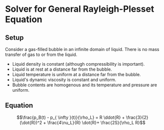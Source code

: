 # Solver for General Rayleigh-Plesset Equation

## Setup

Consider a gas-filled bubble in an infinite domain of liquid. There is no mass transfer
of gas to or from the liquid.

- Liquid density is constant (although compressibility is important).
- Liquid is at rest at a distance far from the bubble.
- Liquid temperature is uniform at a distance far from the bubble.
- Liquid's dynamic viscosity is constant and uniform.
- Bubble contents are homogenous and its temperature and pressure are uniform.

## Equation

$$\frac{p_B(t) - p_{ \infty }(t)}{\rho_L} = R \ddot{R} + \frac{3}{2} (\dot{R})^2 + \frac{4\nu_L}{R} \dot{R}+ \frac{2S}{\rho_L R}$$